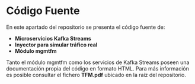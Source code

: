 # Código Fuente
En este apartado del repositorio se presenta el código fuente de: 
- **Microservicios Kafka Streams**
- **Inyector para simular tráfico real**
- **Módulo mgmtfm**

Tanto el módulo mgmtfm como los servicios de Kafka Streams poseen una documentación propia del código en formato HTML. 
Para más información es posible consultar el fichero **TFM.pdf** ubicado en la raíz del repositorio.
